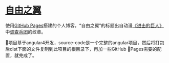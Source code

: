 # [自由之翼](hyschn.github.io)

使用[GitHub Pages](https://pages.github.com/)搭建的个人博客，“自由之翼”的标题出自动漫[《进击的巨人》](https://zh.wikipedia.org/wiki/%E9%80%B2%E6%93%8A%E7%9A%84%E5%B7%A8%E4%BA%BA)中[调查兵团](https://baike.baidu.com/item/%E8%B0%83%E6%9F%A5%E5%85%B5%E5%9B%A2)的纹章。

项目基于angular4开发，source-code是一个完整的angular项目，然后将打包后dist下面的文件复制到此项目的根目录下，再加一些GitHub Pages需要的配置，就完成了。
